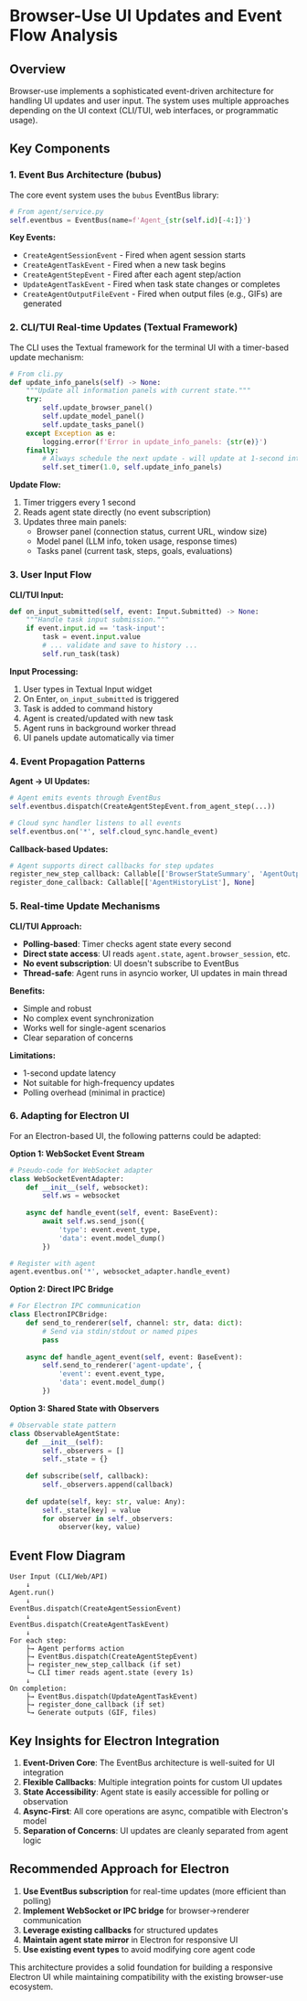 # Browser-Use UI Updates and Event Flow Analysis

## Overview

Browser-use implements a sophisticated event-driven architecture for handling UI updates and user input. The system uses multiple approaches depending on the UI context (CLI/TUI, web interfaces, or programmatic usage).

## Key Components

### 1. Event Bus Architecture (bubus)

The core event system uses the `bubus` EventBus library:

```python
# From agent/service.py
self.eventbus = EventBus(name=f'Agent_{str(self.id)[-4:]}')
```

**Key Events:**
- `CreateAgentSessionEvent` - Fired when agent session starts
- `CreateAgentTaskEvent` - Fired when a new task begins
- `CreateAgentStepEvent` - Fired after each agent step/action
- `UpdateAgentTaskEvent` - Fired when task state changes or completes
- `CreateAgentOutputFileEvent` - Fired when output files (e.g., GIFs) are generated

### 2. CLI/TUI Real-time Updates (Textual Framework)

The CLI uses the Textual framework for the terminal UI with a timer-based update mechanism:

```python
# From cli.py
def update_info_panels(self) -> None:
    """Update all information panels with current state."""
    try:
        self.update_browser_panel()
        self.update_model_panel()
        self.update_tasks_panel()
    except Exception as e:
        logging.error(f'Error in update_info_panels: {str(e)}')
    finally:
        # Always schedule the next update - will update at 1-second intervals
        self.set_timer(1.0, self.update_info_panels)
```

**Update Flow:**
1. Timer triggers every 1 second
2. Reads agent state directly (no event subscription)
3. Updates three main panels:
   - Browser panel (connection status, current URL, window size)
   - Model panel (LLM info, token usage, response times)
   - Tasks panel (current task, steps, goals, evaluations)

### 3. User Input Flow

**CLI/TUI Input:**
```python
def on_input_submitted(self, event: Input.Submitted) -> None:
    """Handle task input submission."""
    if event.input.id == 'task-input':
        task = event.input.value
        # ... validate and save to history ...
        self.run_task(task)
```

**Input Processing:**
1. User types in Textual Input widget
2. On Enter, `on_input_submitted` is triggered
3. Task is added to command history
4. Agent is created/updated with new task
5. Agent runs in background worker thread
6. UI panels update automatically via timer

### 4. Event Propagation Patterns

**Agent → UI Updates:**
```python
# Agent emits events through EventBus
self.eventbus.dispatch(CreateAgentStepEvent.from_agent_step(...))

# Cloud sync handler listens to all events
self.eventbus.on('*', self.cloud_sync.handle_event)
```

**Callback-based Updates:**
```python
# Agent supports direct callbacks for step updates
register_new_step_callback: Callable[['BrowserStateSummary', 'AgentOutput', int], None]
register_done_callback: Callable[['AgentHistoryList'], None]
```

### 5. Real-time Update Mechanisms

**CLI/TUI Approach:**
- **Polling-based**: Timer checks agent state every second
- **Direct state access**: UI reads `agent.state`, `agent.browser_session`, etc.
- **No event subscription**: UI doesn't subscribe to EventBus
- **Thread-safe**: Agent runs in asyncio worker, UI updates in main thread

**Benefits:**
- Simple and robust
- No complex event synchronization
- Works well for single-agent scenarios
- Clear separation of concerns

**Limitations:**
- 1-second update latency
- Not suitable for high-frequency updates
- Polling overhead (minimal in practice)

### 6. Adapting for Electron UI

For an Electron-based UI, the following patterns could be adapted:

**Option 1: WebSocket Event Stream**
```python
# Pseudo-code for WebSocket adapter
class WebSocketEventAdapter:
    def __init__(self, websocket):
        self.ws = websocket
        
    async def handle_event(self, event: BaseEvent):
        await self.ws.send_json({
            'type': event.event_type,
            'data': event.model_dump()
        })

# Register with agent
agent.eventbus.on('*', websocket_adapter.handle_event)
```

**Option 2: Direct IPC Bridge**
```python
# For Electron IPC communication
class ElectronIPCBridge:
    def send_to_renderer(self, channel: str, data: dict):
        # Send via stdin/stdout or named pipes
        pass
    
    async def handle_agent_event(self, event: BaseEvent):
        self.send_to_renderer('agent-update', {
            'event': event.event_type,
            'data': event.model_dump()
        })
```

**Option 3: Shared State with Observers**
```python
# Observable state pattern
class ObservableAgentState:
    def __init__(self):
        self._observers = []
        self._state = {}
    
    def subscribe(self, callback):
        self._observers.append(callback)
    
    def update(self, key: str, value: Any):
        self._state[key] = value
        for observer in self._observers:
            observer(key, value)
```

## Event Flow Diagram

```
User Input (CLI/Web/API)
    ↓
Agent.run()
    ↓
EventBus.dispatch(CreateAgentSessionEvent)
    ↓
EventBus.dispatch(CreateAgentTaskEvent)
    ↓
For each step:
    ├→ Agent performs action
    ├→ EventBus.dispatch(CreateAgentStepEvent)
    ├→ register_new_step_callback (if set)
    └→ CLI timer reads agent.state (every 1s)
    ↓
On completion:
    ├→ EventBus.dispatch(UpdateAgentTaskEvent)
    ├→ register_done_callback (if set)
    └→ Generate outputs (GIF, files)
```

## Key Insights for Electron Integration

1. **Event-Driven Core**: The EventBus architecture is well-suited for UI integration
2. **Flexible Callbacks**: Multiple integration points for custom UI updates
3. **State Accessibility**: Agent state is easily accessible for polling or observation
4. **Async-First**: All core operations are async, compatible with Electron's model
5. **Separation of Concerns**: UI updates are cleanly separated from agent logic

## Recommended Approach for Electron

1. **Use EventBus subscription** for real-time updates (more efficient than polling)
2. **Implement WebSocket or IPC bridge** for browser→renderer communication
3. **Leverage existing callbacks** for structured updates
4. **Maintain agent state mirror** in Electron for responsive UI
5. **Use existing event types** to avoid modifying core agent code

This architecture provides a solid foundation for building a responsive Electron UI while maintaining compatibility with the existing browser-use ecosystem.